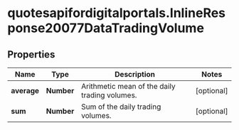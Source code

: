 # quotesapifordigitalportals.InlineResponse20077DataTradingVolume

## Properties

Name | Type | Description | Notes
------------ | ------------- | ------------- | -------------
**average** | **Number** | Arithmetic mean of the daily trading volumes. | [optional] 
**sum** | **Number** | Sum of the daily trading volumes. | [optional] 


